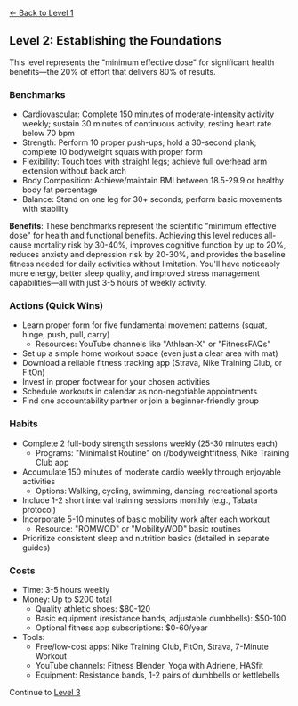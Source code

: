 [← Back to Level 1](level-1)
## Level 2: Establishing the Foundations

This level represents the "minimum effective dose" for significant health benefits—the 20% of effort that delivers 80% of results.

### Benchmarks
- Cardiovascular: Complete 150 minutes of moderate-intensity activity weekly; sustain 30 minutes of continuous activity; resting heart rate below 70 bpm
- Strength: Perform 10 proper push-ups; hold a 30-second plank; complete 10 bodyweight squats with proper form
- Flexibility: Touch toes with straight legs; achieve full overhead arm extension without back arch
- Body Composition: Achieve/maintain BMI between 18.5-29.9 or healthy body fat percentage
- Balance: Stand on one leg for 30+ seconds; perform basic movements with stability

**Benefits**: These benchmarks represent the scientific "minimum effective dose" for health and functional benefits. Achieving this level reduces all-cause mortality risk by 30-40%, improves cognitive function by up to 20%, reduces anxiety and depression risk by 20-30%, and provides the baseline fitness needed for daily activities without limitation. You'll have noticeably more energy, better sleep quality, and improved stress management capabilities—all with just 3-5 hours of weekly activity.

### Actions (Quick Wins)
- Learn proper form for five fundamental movement patterns (squat, hinge, push, pull, carry)
  - Resources: YouTube channels like "Athlean-X" or "FitnessFAQs"
- Set up a simple home workout space (even just a clear area with mat)
- Download a reliable fitness tracking app (Strava, Nike Training Club, or FitOn)
- Invest in proper footwear for your chosen activities
- Schedule workouts in calendar as non-negotiable appointments
- Find one accountability partner or join a beginner-friendly group

### Habits
- Complete 2 full-body strength sessions weekly (25-30 minutes each)
  - Programs: "Minimalist Routine" on r/bodyweightfitness, Nike Training Club app
- Accumulate 150 minutes of moderate cardio weekly through enjoyable activities
  - Options: Walking, cycling, swimming, dancing, recreational sports
- Include 1-2 short interval training sessions monthly (e.g., Tabata protocol)
- Incorporate 5-10 minutes of basic mobility work after each workout
  - Resource: "ROMWOD" or "MobilityWOD" basic routines
- Prioritize consistent sleep and nutrition basics (detailed in separate guides)

### Costs
- Time: 3-5 hours weekly
- Money: Up to $200 total
  - Quality athletic shoes: $80-120
  - Basic equipment (resistance bands, adjustable dumbbells): $50-100
  - Optional fitness app subscriptions: $0-60/year
- Tools:
  - Free/low-cost apps: Nike Training Club, FitOn, Strava, 7-Minute Workout
  - YouTube channels: Fitness Blender, Yoga with Adriene, HASfit
  - Equipment: Resistance bands, 1-2 pairs of dumbbells or kettlebells

Continue to [Level 3](level-3)
